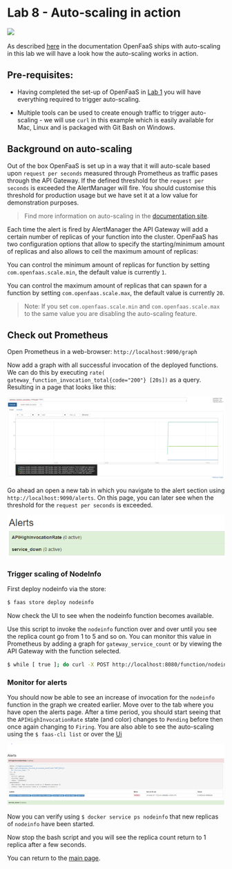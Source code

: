 # Lab 8 - Auto-scaling in action

<img src="https://github.com/openfaas/media/raw/master/OpenFaaS_Magnet_3_1_png.png" width="500px"></img>

As described [here](http://docs.openfaas.com/architecture/autoscaling/) in the documentation OpenFaaS ships with auto-scaling in this lab we will have a look how the auto-scaling works in action.

## Pre-requisites:

* Having completed the set-up of OpenFaaS in [Lab 1](https://github.com/openfaas/workshop/blob/master/lab1.md) you will have everything required to trigger auto-scaling.

* Multiple tools can be used to create enough traffic to trigger auto-scaling - we will use `curl` in this example which is easily available for Mac, Linux and is packaged with Git Bash on Windows.

## Background on auto-scaling

Out of the box OpenFaaS is set up in a way that it will auto-scale based upon `request per seconds` measured through Prometheus as traffic pases through the API Gateway. If the defined threshold for the `request per seconds` is exceeded the AlertManager will fire. You should customise this threshold for production usage but we have set it at a low value for demonstration purposes.

> Find more information on auto-scaling in the [documentation site](http://docs.openfaas.com/architecture/autoscaling/).

Each time the alert is fired by AlertManager the API Gateway will add a certain number of replicas of your function into the cluster. OpenFaaS has two configuration options that allow to specify the starting/minimum amount of replicas and also allows to ceil the maximum amount of replicas:

You can control the minimum amount of replicas for function by setting `com.openfaas.scale.min`, the default value is currently `1`. 

You can control the maximum amount of replicas that can spawn for a function by setting `com.openfaas.scale.max`, the default value is currently `20`. 

> Note: If you set `com.openfaas.scale.min` and `com.openfaas.scale.max` to the same value you are disabling the auto-scaling feature. 

## Check out Prometheus

Open Prometheus in a web-browser: `http://localhost:9090/graph`

Now add a graph with all successful invocation of the deployed functions. We can do this by executing `rate( gateway_function_invocation_total{code="200"} [20s])` as a query. Resulting in a page that looks like this:

 ![](./screenshot/prometheus_graph.png)

 Go ahead an open a new tab in which you navigate to the alert section using `http://localhost:9090/alerts`. On this page, you can later see when the threshold for the `request per seconds` is exceeded.

 ![](./screenshot/prometheus_alerts.png)

### Trigger scaling of NodeInfo

First deploy nodeinfo via the store:

```bash
$ faas store deploy nodeinfo
```

Now check the UI to see when the nodeinfo function becomes available.

Use this script to invoke the `nodeinfo` function over and over until you see the replica count go from 1 to 5 and so on. You can monitor this value in Prometheus by adding a graph for `gateway_service_count` or by viewing the API Gateway with the function selected.

 ```bash
$ while [ true ]; do curl -X POST http://localhost:8080/function/nodeinfo; done;
 ```

### Monitor for alerts

You should now be able to see an increase of invocation for the `nodeinfo` function in the graph we created earlier. Move over to the tab where you have open the alerts page. After a time period, you should start seeing that the `APIHighInvocationRate` state (and color) changes to `Pending` before then once again changing to `Firing`. You are also able to see the auto-scaling using the `$ faas-cli list` or over the [Ui](http://localhost:8080)

 ![](./screenshot/prometheus_firing.png)

Now you can verify using `$ docker service ps nodeinfo` that new replicas of `nodeinfo` have been started.

Now stop the bash script and you will see the replica count return to 1 replica after a few seconds.

You can return to the [main page](./README.md).
